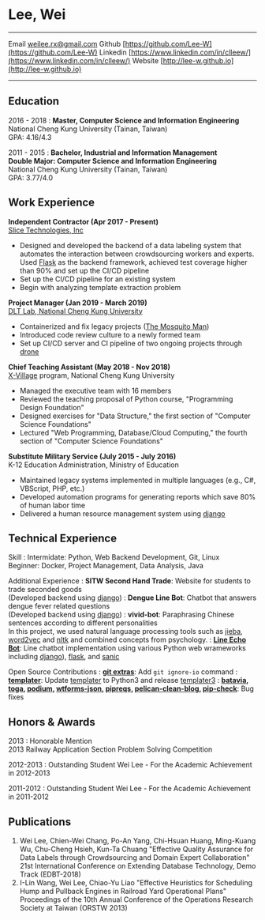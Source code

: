 Lee, Wei
=======

-------------------     ----------------------------
Email                   weilee.rx@gmail.com
Github                  [https://github.com/Lee-W](https://github.com/Lee-W)
Linkedin                [https://www.linkedin.com/in/clleew/](https://www.linkedin.com/in/clleew/)
Website                 [http://lee-w.github.io](http://lee-w.github.io)
-------------------     ----------------------------

Education
---------

2016 - 2018
:   **Master, Computer Science and Information Engineering**  
    National Cheng Kung University (Tainan, Taiwan)  
    GPA: 4.16/4.3

2011 - 2015
:   **Bachelor, Industrial and Information Management**  
    **Double Major: Computer Science and Information Engineering**  
    National Cheng Kung University (Tainan, Taiwan)  
    GPA: 3.77/4.0

Work Experience
----------

**Independent Contractor (Apr 2017 - Present)**  
[Slice Technologies, Inc](https://www.slice.com/about)

* Designed and developed the backend of a data labeling system that automates the interaction between crowdsourcing workers and experts. Used [Flask](http://flask.pocco.org) as the backend framework, achieved test coverage higher than 90% and set up the CI/CD pipeline
* Set up the CI/CD pipeline for an existing system
* Begin with analyzing template extraction problem

**Project Manager (Jan 2019 - March 2019)**  
[DLT Lab, National Cheng Kung University](https://dlt.csie.ncku.edu.tw)

* Containerized and fix legacy projects ([The Mosquito Man](https://github.com/the-mosquito-man))
* Introduced code review culture to a newly formed team
* Set up CI/CD server and CI pipeline of two ongoing projects through [drone](https://github.com/drone/drone)

**Chief Teaching Assistant (May 2018 - Nov 2018)**  
[X-Village](https://www.facebook.com/X-Village-423736361424301/?ref=br_rs) program, National Cheng Kung University

* Managed the executive team with 16 members
* Reviewed the teaching proposal of Python course, "Programming Design Foundation"
* Designed exercises for "Data Structure," the first section of "Computer Science Foundations"
* Lectured "Web Programming, Database/Cloud Computing," the fourth section of "Computer Science Foundations"

**Substitute Military Service (July 2015 - July 2016)**  
K-12 Education Administration, Ministry of Education

* Maintained legacy systems implemented in multiple languages (e.g., C#, VBScript, PHP, etc.)
* Developed automation programs for generating reports which save 80% of human labor time
* Delivered a human resource management system using [django](https://www.djangoproject.com)

Technical Experience
--------------------

Skill
:   Intermidate: Python, Web Backend Development, Git, Linux  
    Beginner: Docker, Project Management, Data Analysis, Java

Additional Experience
:   **SITW Second Hand Trade**: Website for students to trade seconded goods  
    (Developed backend using [django](https://www.djangoproject.com))
:   **Dengue Line Bot**: Chatbot that answers dengue fever related questions  
    (Developed backend using [django](https://www.djangoproject.com))
:   **vivid-bot**: Paraphrasing Chinese sentences according to different personalities  
    In this project, we used natural language processing tools such as [jieba](https://github.com/fxsjy/jieba), [word2vec](https://radimrehurek.com/gensim/models/word2vec.html) and [nltk](https://www.nltk.org) and combined concepts from psychology.
:   **[Line Echo Bot](https://github.com/Lee-W/line_echobot)**: Line chatbot implementation using various Python web wrameworks including [django](https://www.djangoproject.com)), [flask](http://flask.pocoo.org), and [sanic](https://github.com/huge-success/sanic)

Open Source Contributions
:   **[git extras](https://github.com/tj/git-extras)**: Add `git ignore-io` command
:   **[templater](https://github.com/Lee-W/templater)**: Update [templater](https://github.com/Lee-W/templater) to Python3 and release [templater3](https://pypi.org/project/templater3/)
:   **[batavia](https://github.com/beeware/batavia), [toga](https://github.com/beeware/toga/), [podium](https://github.com/beeware/podium), [wtforms-json](https://github.com/kvesteri/wtforms-json), [pipreqs](https://github.com/bndr/pipreqs), [pelican-clean-blog](https://github.com/gilsondev/pelican-clean-blog), [pip-check](https://github.com/bartTC/pip-check)**: Bug fixes

Honors & Awards
---------------

2013
:    Honorable Mention  
    2013 Railway Application Section Problem Solving Competition

2012-2013
:    Outstanding Student Wei Lee - For the Academic Achievement in 2012-2013

2011-2012
:    Outstanding Student Wei Lee - For the Academic Achievement in 2011-2012

Publications
---------------

1. Wei Lee, Chien-Wei Chang, Po-An Yang, Chi-Hsuan Huang, Ming-Kuang Wu, Chu-Cheng Hsieh, Kun-Ta Chuang "Effective Quality Assurance for Data Labels through Crowdsourcing and Domain Expert Collaboration" 21st International Conference on Extending Database Technology, Demo Track (EDBT-2018)
2. I-Lin Wang, Wei Lee,  Chiao-Yu Liao "Effective Heuristics for Scheduling Hump and Pullback Engines in Railroad Yard Operational Plans" Proceedings of the 10th Annual Conference of the Operations Research Society at Taiwan (ORSTW 2013)
